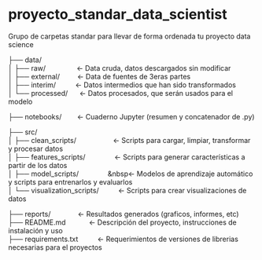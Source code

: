 # proyecto_standar_data_scientist

Grupo de carpetas standar para llevar de forma ordenada tu proyecto data science  

├── data/  
│   ├── raw/&nbsp;&nbsp;&nbsp;&nbsp;&nbsp;&nbsp;&nbsp;&nbsp;&nbsp;&nbsp;&nbsp;&nbsp;&nbsp;&nbsp;&nbsp;&nbsp;<- Data cruda, datos descargados sin modificar  
│   ├── external/&nbsp;&nbsp;&nbsp;&nbsp;&nbsp;&nbsp;&nbsp;&nbsp;&nbsp;<- Data de fuentes de 3eras partes  
│   ├── interim/&nbsp;&nbsp;&nbsp;&nbsp;&nbsp;&nbsp;&nbsp;&nbsp;&nbsp;&nbsp;<- Datos intermedios que han sido transformados  
│   └── processed/&nbsp;&nbsp;&nbsp;&nbsp;&nbsp;&nbsp;<- Datos procesados, que serán usados para el modelo  

├── notebooks/&nbsp;&nbsp;&nbsp;&nbsp;&nbsp;&nbsp;&nbsp;&nbsp;<- Cuaderno Jupyter (resumen y concatenador de .py)  

├── src/  
│   ├── clean_scripts/&nbsp;&nbsp;&nbsp;&nbsp;&nbsp;&nbsp;&nbsp;&nbsp;&nbsp;&nbsp;&nbsp;&nbsp;&nbsp;&nbsp;&nbsp;&nbsp;&nbsp;&nbsp;&nbsp;<- Scripts para cargar, limpiar, transformar y procesar datos  
│   ├── features_scripts/&nbsp;&nbsp;&nbsp;&nbsp;&nbsp;&nbsp;&nbsp;&nbsp;&nbsp;&nbsp;&nbsp;&nbsp;&nbsp;&nbsp;&nbsp;<- Scripts para generar características a partir de los datos  
│   ├── model_scripts/&nbsp;&nbsp;&nbsp;&nbsp;&nbsp;&nbsp;&nbsp;&nbsp;&nbsp;&nbsp;&nbsp;&nbsp;&nbsp;&nbsp;&nbsp;&nbsp<- Modelos de aprendizaje automático y scripts para entrenarlos y evaluarlos  
│   └── visualization_scripts/&nbsp;&nbsp;&nbsp;&nbsp;&nbsp;&nbsp;&nbsp;&nbsp;&nbsp;&nbsp;<- Scripts para crear visualizaciones de datos  

├── reports/&nbsp;&nbsp;&nbsp;&nbsp;&nbsp;&nbsp;&nbsp;&nbsp;&nbsp;&nbsp;&nbsp;&nbsp;&nbsp;&nbsp;<- Resultados generados (graficos, informes, etc)  
├── README.md&nbsp;&nbsp;&nbsp;&nbsp;&nbsp;&nbsp;&nbsp;&nbsp;&nbsp;&nbsp;&nbsp;&nbsp;<- Descripción del proyecto, instrucciones de instalación y uso  
├── requirements.txt&nbsp;&nbsp;&nbsp;&nbsp;&nbsp;&nbsp;&nbsp;&nbsp;&nbsp;&nbsp;<- Requerimientos de versiones de librerias necesarias para el proyectos  


